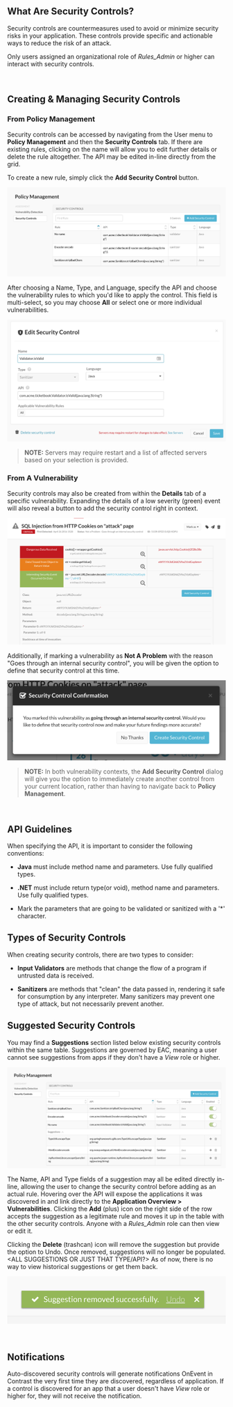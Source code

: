<!--
title: "Rules: Security Controls"
description: "Overview of security controls within TeamServer rules"
tags: "TeamServer application security controls"
-->


## What Are Security Controls?

Security controls are countermeasures used to avoid or minimize security risks in your application. These controls provide specific and actionable ways to reduce the risk of an attack.

Only users assigned an organizational role of *Rules_Admin* or higher can interact with security controls.

<BR>


## Creating & Managing Security Controls

### From Policy Management

Security controls can be accessed by navigating from the User menu to **Policy Management** and then the **Security Controls** tab. If there are existing rules, clicking on the name will allow you to edit further details or delete the rule altogether. The API may be edited in-line directly from the grid.

To create a new rule, simply click the **Add Security Control** button.  

<a href="assets/images/SecurityControlGrid.png" rel="lightbox" title="Security Controls"><img class="thumbnail" src="assets/images/SecurityControlGrid.png"/></a>

After choosing a Name, Type, and Language, specify the API and choose the vulnerability rules to which you'd like to apply the control.  This field is multi-select, so you may choose **All** or select one or more individual vulnerabilities.

<a href="assets/images/SecurityControlEdit.png" rel="lightbox" title="Security Control Details"><img class="thumbnail" src="assets/images/SecurityControlEdit.png"/></a>

<!--Talk about naming? (Name pre-populated with class and method) In what case would there be No Name? If added from a suggestion?-->

>**NOTE:** Servers may require restart and a list of affected servers based on your selection is provided.

### From A Vulnerability

Security controls may also be created from within the **Details** tab of a specific vulnerability.  Expanding the details of a low severity (green) event will also reveal a button to add the security control right in context.

<a href="assets/images/SecurityControlVulnEventDetail.png" rel="lightbox" title="Creating A Security Control From Vulnerability Event Details"><img class="thumbnail" src="assets/images/SecurityControlVulnEventDetail.png"/></a>

Additionally, if marking a vulnerability as **Not A Problem** with the reason "Goes through an internal security control", you will be given the option to define that security control at this time. 

<a href="assets/images/SecurityControlOptionDialog.png" rel="lightbox" title="Option To Create A Security Control Within The Context Of Status Marking"><img class="thumbnail" src="assets/images/SecurityControlOptionDialog.png"/></a>

>**NOTE:** In both vulnerability contexts, the **Add Security Control** dialog will give you the option to immediately create another control from your current location, rather than having to navigate back to **Policy Management**.

<BR>

## API Guidelines

When specifying the API, it is important to consider the following conventions:

* **Java** must include method name and parameters. Use fully qualified types.

* **.NET** must include return type(or void), method name and parameters. Use fully qualified types.

* Mark the parameters that are going to be validated or sanitized with a '*' character.

## Types of Security Controls

When creating security controls, there are two types to consider: 

* **Input Validators** are methods that change the flow of a program if untrusted data is received.

* **Sanitizers** are methods that "clean" the data passed in, rendering it safe for consumption by any interpreter. Many sanitizers may prevent one type of attack, but not necessarily prevent another.

## Suggested Security Controls

<!--How to see them? How are they populated? -->

You may find a **Suggestions** section listed below existing security controls within the same table. <SAY HERE WHAT SUGGESTIONS ARE AND HOW THEY ARE GENERATED> Suggestions are governed by EAC, meaning a user cannot see suggestions from apps if they don't have a *View* role or higher.

<a href="assets/images/SecurityControlSuggestions.png" rel="lightbox" title="Suggested Security Controls"><img class="thumbnail" src="assets/images/SecurityControlSuggestions.png"/></a>

The Name, API and Type fields of a suggestion may all be edited directly in-line, allowing the user to change the security control before adding as an actual rule. Hovering over the API will expose the applications it was discovered in and link directly to the **Application Overview > Vulnerabilities**. Clicking the **Add** (plus) icon on the right side of the row accepts the suggestion as a legitimate rule and moves it up in the table with the other security controls. Anyone with a *Rules_Admin* role can then view or edit it.

Clicking the **Delete** (trashcan) icon will remove the suggestion but provide the option to Undo.  Once removed, suggestions will no longer be populated. <ALL SUGGESTIONS OR JUST THAT TYPE/API?> As of now, there is no way to view historical suggestions or get them back.

<a href="assets/images/SecurityControlUndoRemove.png" rel="lightbox" title="Undo Option When Removing A Suggested Security Control"><img class="thumbnail" src="assets/images/SecurityControlUndoRemove.png"/></a>

<BR>

## Notifications

Auto-discovered security controls will generate notifications OnEvent in Contrast the very first time they are discovered, regardless of application. 
If a control is discovered for an app that a user doesn't have *View* role or higher for, they will not receive the notification.




